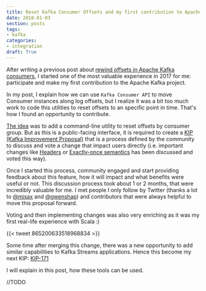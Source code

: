 ```yaml
---
title: Reset Kafka Consumer Offsets and my first contribution to Apache Kafka
date: 2018-01-03
section: posts
tags:
- kafka
categories:
- integration
draft: True
---
```


After writing a previous post about [rewind offsets in Apache Kafka consumers](https://jeqo.github.io/post/2017-01-31-kafka-rewind-consumers-offset/),
I started one of the most valuable experience in 2017 for me: participate and make my first contribution to the Apache Kafka project.

In my post, I explain how we can use `Kafka Consumer API` to move Consumer instances along log offsets, but I realize it was a bit too much work
to code this utilities to reset offsets to an specific point in time. That's how I found an opportunity to contribute.

<!--more-->

[The idea](https://cwiki.apache.org/confluence/display/KAFKA/KIP-122%3A+Add+Reset+Consumer+Group+Offsets+tooling) was to add a command-line utility to reset offsets by consumer group.
But as this is a public-facing interface, it is required to create
a [KIP (Kafka Improvement Proposal)](https://cwiki.apache.org/confluence/display/KAFKA/Kafka+Improvement+Proposals) that is a process defined
by the community to discuss and vote a change that impact users directly (i.e. important changes like [Headers](https://cwiki.apache.org/confluence/display/KAFKA/KIP-82+-+Add+Record+Headers)
or [Exactly-once semantics](https://cwiki.apache.org/confluence/display/KAFKA/KIP-98+-+Exactly+Once+Delivery+and+Transactional+Messaging) has been
discussed and voted this way).

Once I started this process, community engaged and start providing feedback about this feature, how it will impact and what benefits were useful or not.
This discussion process took about 1 or 2 months, that were incredibly valuable for me. I met people I only follow by Twitter
(thanks a lot to [@mjsax](https://twitter.com/mjsax) and [@gwenshap](https://twitter.com/gwenshap)) and contributors that
were always helpful to move this proposal forward.

Voting and then implementing changes was also very enriching as it was my first real-life experience with Scala :)

{{< tweet 865200633518968834 >}}

Some time after merging this change, there was a new opportunity to add similar capabilities to Kafka Streams applications.
Hence this become my next KIP: [KIP-171](https://cwiki.apache.org/confluence/display/KAFKA/KIP-171+-+Extend+Consumer+Group+Reset+Offset+for+Stream+Application)

I will explain in this post, how these tools can be used.

//TODO